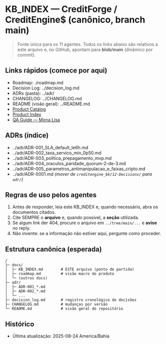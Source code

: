 # KB_INDEX — CreditForge / CreditEngine$ (canônico, branch main)

> Fonte única para os 11 agentes. Todos os links abaixo são relativos a este arquivo e, no GitHub, apontam para **blob/main** (dinâmico por commit).

## Links rápidos (comece por aqui)
- Roadmap: ./roadmap.md
- Decision Log: ../decision_log.md
- ADRs (pasta): ../adr/
- CHANGELOG: ../CHANGELOG.md
- README (visão geral): ../README.md
- [Product Catalog](/docs/product_catalog.md)
- [Product Index](/docs/product_index.md)
- [QA Guide — Mona Lisa](/docs/qa/mona_lisa_qa_guide.md)

## ADRs (índice)
- ../adr/ADR-001_SLA_default_le6h.md
- ../adr/ADR-002_taxa_servico_min_0p50.md
- ../adr/ADR-003_politica_prepagamento_mvp.md
- ../adr/ADR-004_oraculos_paridade_quorum-2-de-3.md
- ../adr/ADR-005_parametros_antimanipulacao_e_faixas_cripto.md
- ../adr/ADR-0001.md  *(mover de `creditengine_bk/12-Decisions/` para `adr/`)*

## Regras de uso pelos agentes
1) Antes de responder, leia este KB_INDEX e, quando necessário, abra os documentos citados.
2) Cite SEMPRE o **arquivo** e, quando possível, a **seção** utilizada.
3) Se algum link der 404, procure o arquivo em `../tree/main/...` e **avise** no reply.
4) Não invente: se a informação não estiver aqui, pergunte como proceder.

## Estrutura canônica (esperada)
```
/
├─ docs/
│  ├─ KB_INDEX.md        # ESTE arquivo (ponto de partida)
│  ├─ roadmap.md         # visão macro do produto
│  └─ (outros docs)
├─ adr/
│  ├─ ADR-001_*.md
│  ├─ ADR-002_*.md
│  └─ ...
├─ decision_log.md       # registro cronológico de decisões
├─ CHANGELOG.md          # mudanças por versão
└─ README.md             # visão geral do repositório
```

## Histórico
- Última atualização: 2025-08-24 America/Bahia
